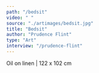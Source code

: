 ```yaml
---
path: "/bedsit"
video: " "
source: "./artimages/bedsit.jpg"
title: "Bedsit"
author: "Prudence Flint"
type: "Art"
interview: "/prudence-flint"
---
```


Oil on linen | 122 x 102 cm
